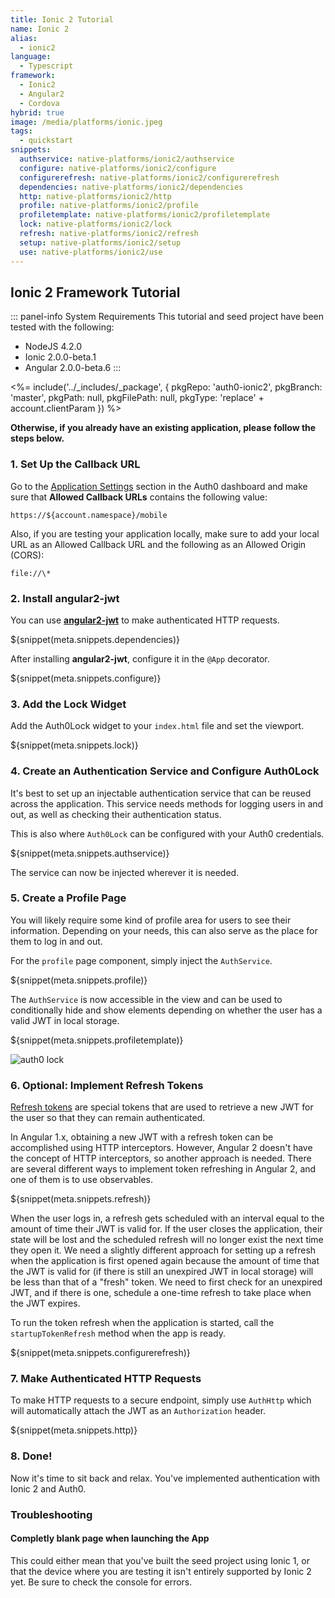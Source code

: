 ```yaml
---
title: Ionic 2 Tutorial
name: Ionic 2
alias:
  - ionic2
language:
  - Typescript
framework:
  - Ionic2
  - Angular2
  - Cordova
hybrid: true
image: /media/platforms/ionic.jpeg
tags:
  - quickstart
snippets:
  authservice: native-platforms/ionic2/authservice
  configure: native-platforms/ionic2/configure
  configurerefresh: native-platforms/ionic2/configurerefresh
  dependencies: native-platforms/ionic2/dependencies
  http: native-platforms/ionic2/http
  profile: native-platforms/ionic2/profile
  profiletemplate: native-platforms/ionic2/profiletemplate
  lock: native-platforms/ionic2/lock
  refresh: native-platforms/ionic2/refresh
  setup: native-platforms/ionic2/setup
  use: native-platforms/ionic2/use
---
```


## Ionic 2 Framework Tutorial

::: panel-info System Requirements
This tutorial and seed project have been tested with the following:
* NodeJS 4.2.0
* Ionic 2.0.0-beta.1
* Angular 2.0.0-beta.6
:::

<%= include('../_includes/_package', {
  pkgRepo: 'auth0-ionic2',
  pkgBranch: 'master',
  pkgPath: null,
  pkgFilePath: null,
  pkgType: 'replace' + account.clientParam
}) %>

**Otherwise, if you already have an existing application, please follow the steps below.**

### 1. Set Up the Callback URL

<div class="setup-callback">
<p>Go to the <a href="${uiAppSettingsURL}">Application Settings</a> section in the Auth0 dashboard and make sure that <b>Allowed Callback URLs</b> contains the following value:</p>

<pre><code>https://${account.namespace}/mobile</pre></code>

<p>Also, if you are testing your application locally, make sure to add your local URL as an Allowed Callback URL and the following as an Allowed Origin (CORS):</p>

<pre><code>file://\*</code></pre>

</div>

### 2. Install angular2-jwt

You can use **[angular2-jwt](https://github.com/auth0/angular2-jwt)** to make authenticated HTTP requests.

${snippet(meta.snippets.dependencies)}

After installing **angular2-jwt**, configure it in the `@App` decorator.

${snippet(meta.snippets.configure)}

### 3. Add the Lock Widget

Add the Auth0Lock widget to your `index.html` file and set the viewport.

${snippet(meta.snippets.lock)}

### 4. Create an Authentication Service and Configure Auth0Lock

It's best to set up an injectable authentication service that can be reused across the application. This service needs methods for logging users in and out, as well as checking their authentication status.

This is also where `Auth0Lock` can be configured with your Auth0 credentials.

${snippet(meta.snippets.authservice)}

The service can now be injected wherever it is needed.

### 5. Create a Profile Page

You will likely require some kind of profile area for users to see their information. Depending on your needs, this can also serve as the place for them to log in and out.

For the `profile` page component, simply inject the `AuthService`.

${snippet(meta.snippets.profile)}

The `AuthService` is now accessible in the view and can be used to conditionally hide and show elements depending on whether the user has a valid JWT in local storage.

${snippet(meta.snippets.profiletemplate)}

![auth0 lock](https://cdn.auth0.com/blog/ionic2-auth/ionic2-auth-5.png)

### 6. Optional: Implement Refresh Tokens

[Refresh tokens](https://auth0.com/docs/refresh-token) are special tokens that are used to retrieve a new JWT for the user so that they can remain authenticated.

In Angular 1.x, obtaining a new JWT with a refresh token can be accomplished using HTTP interceptors. However, Angular 2 doesn't have the concept of HTTP interceptors, so another approach is needed. There are several different ways to implement token refreshing in Angular 2, and one of them is to use observables.

${snippet(meta.snippets.refresh)}

When the user logs in, a refresh gets scheduled with an interval equal to the amount of time their JWT is valid for. If the user closes the application, their state will be lost and the scheduled refresh will no longer exist the next time they open it. We need a slightly different approach for setting up a refresh when the application is first opened again because the amount of time that the JWT is valid for (if there is still an unexpired JWT in local storage) will be less than that of a "fresh" token. We need to first check for an unexpired JWT, and if there is one, schedule a one-time refresh to take place when the JWT expires.

To run the token refresh when the application is started, call the `startupTokenRefresh` method when the app is ready.

${snippet(meta.snippets.configurerefresh)}

### 7. Make Authenticated HTTP Requests

To make HTTP requests to a secure endpoint, simply use `AuthHttp` which will automatically attach the JWT as an `Authorization` header.

${snippet(meta.snippets.http)}

### 8. Done!

Now it's time to sit back and relax. You've implemented authentication with Ionic 2 and Auth0.

### Troubleshooting

#### Completly blank page when launching the App

This could either mean that you've built the seed project using Ionic 1, or that the device where you are testing it isn't entirely supported by Ionic 2 yet. Be sure to check the console for errors.
